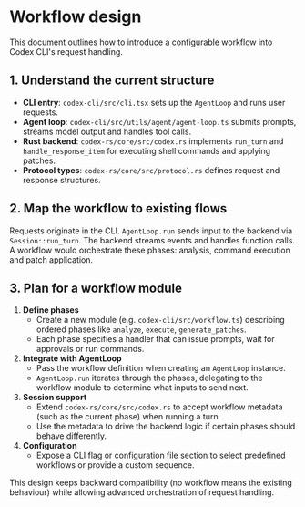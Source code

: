 # Workflow design

This document outlines how to introduce a configurable workflow into Codex CLI's request handling.

## 1. Understand the current structure

- **CLI entry**: `codex-cli/src/cli.tsx` sets up the `AgentLoop` and runs user requests.
- **Agent loop**: `codex-cli/src/utils/agent/agent-loop.ts` submits prompts, streams model output and handles tool calls.
- **Rust backend**: `codex-rs/core/src/codex.rs` implements `run_turn` and `handle_response_item` for executing shell commands and applying patches.
- **Protocol types**: `codex-rs/core/src/protocol.rs` defines request and response structures.

## 2. Map the workflow to existing flows

Requests originate in the CLI. `AgentLoop.run` sends input to the backend via `Session::run_turn`. The backend streams events and handles function calls. A workflow would orchestrate these phases: analysis, command execution and patch application.

## 3. Plan for a workflow module

1. **Define phases**
   - Create a new module (e.g. `codex-cli/src/workflow.ts`) describing ordered phases like `analyze`, `execute`, `generate_patches`.
   - Each phase specifies a handler that can issue prompts, wait for approvals or run commands.
2. **Integrate with AgentLoop**
   - Pass the workflow definition when creating an `AgentLoop` instance.
   - `AgentLoop.run` iterates through the phases, delegating to the workflow module to determine what inputs to send next.
3. **Session support**
   - Extend `codex-rs/core/src/codex.rs` to accept workflow metadata (such as the current phase) when running a turn.
   - Use the metadata to drive the backend logic if certain phases should behave differently.
4. **Configuration**
   - Expose a CLI flag or configuration file section to select predefined workflows or provide a custom sequence.

This design keeps backward compatibility (no workflow means the existing behaviour) while allowing advanced orchestration of request handling.
